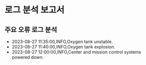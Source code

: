 # 로그 분석 보고서

## 주요 오류 로그 분석

- 2023-08-27 11:35:00,INFO,Oxygen tank unstable.
- 2023-08-27 11:40:00,INFO,Oxygen tank explosion.
- 2023-08-27 12:00:00,INFO,Center and mission control systems powered down.
